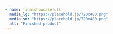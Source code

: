 ```yaml
---
- name: finalshowcasefull
  media_lg: "https://placehold.jp/720x480.png"
  media_sm: "https://placehold.jp/720x480.png"
  alt: "Finished product"
---
```

